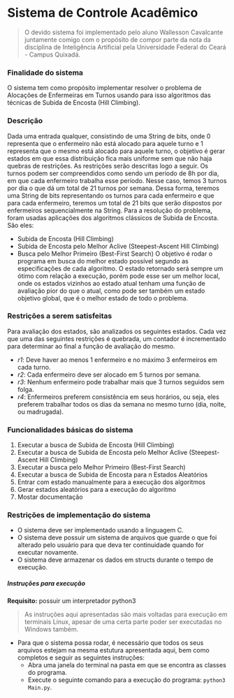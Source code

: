 # Sistema de Controle Acadêmico

> O devido sistema foi implementado pelo aluno Wallesson Cavalcante juntamente comigo com o propósito de compor parte da nota da disciplina de Inteligência Artificial pela Universidade Federal do Ceará - Campus Quixadá.

### Finalidade do sistema
O sistema tem como propósito implementar resolver o problema de Alocações de Enfermeiras em Turnos usando para isso algoritmos das técnicas de Subida de Encosta (Hill Climbing).

### Descrição
Dada uma entrada qualquer, consistindo de uma String de bits, onde 0 representa que o enfermeiro não está alocado para aquele turno e 1 representa que o mesmo está alocado para aquele turno, o objetivo é gerar estados em que essa distribuição fica mais uniforme sem que não haja quebras de restrições. As restrições serão descritas logo a seguir. Os turnos podem ser compreendidos como sendo um período de 8h por dia, em que cada enfermeiro trabalha esse período. Nesse caso, temos 3 turnos por dia o que dá um total de 21 turnos por semana. Dessa forma, teremos uma String de bits representando os turnos para cada enfermeiro e que para cada enfermeiro, teremos um total de 21 bits que serão dispostos por enfermeiros sequencialmente na String. Para a resolução do problema, foram usadas aplicações dos algoritmos clássicos de Subida de Encosta. São eles:
* Subida de Encosta (Hill Climbing)
* Subida de Encosta pelo Melhor Aclive (Steepest-Ascent Hill Climbing)
* Busca pelo Melhor Primeiro (Best-First Search)
O objetivo é rodar o programa em busca do melhor estado possível segundo as especificações de cada algoritmo. O estado retornado será sempre um ótimo com relação a execução, porém pode esse ser um melhor local, onde os estados vizinhos ao estado atual tenham uma função de avaliação pior do que o atual, como pode ser também um estado objetivo global, que é o melhor estado de todo o problema.

### Restrições a serem satisfeitas
Para avaliação dos estados, são analizados os seguintes estados. Cada vez que uma das seguintes restrições é quebrada, um contador é incrementado para determinar ao final a função de avaliação do mesmo.
* _r1_: Deve haver ao menos 1 enfermeiro e no máximo 3 enfermeiros em cada turno.
* _r2_: Cada enfermeiro deve ser alocado em 5 turnos por semana.
* _r3_: Nenhum enfermeiro pode trabalhar mais que 3 turnos seguidos sem folga.
* _r4_: Enfermeiros preferem consistência em seus horários, ou seja, eles preferem trabalhar todos os dias da semana no mesmo turno (dia, noite, ou madrugada).

### Funcionalidades básicas do sistema
1. Executar a busca de Subida de Encosta (Hill Climbing)
2. Executar a busca de Subida de Encosta pelo Melhor Aclive (Steepest-Ascent Hill Climbing)
3. Executar a busca pelo Melhor Primeiro (Best-First Search)
4. Executar a busca de Subida de Encosta para n Estados Aleatórios
5. Entrar com estado manualmente para a execução dos algoritmos
6. Gerar estados aleatórios para a execução do algoritmo
7. Mostar documentação

### Restrições de implementação do sistema
* O sistema deve ser implementado usando a linguagem C.
* O sistema deve possuir  um sistema de arquivos que guarde o que foi alterado pelo usuário para que deva ter continuidade quando for executar novamente.
* O sistema deve armazenar os dados em structs durante o tempo de execução.

##### Instruções para execução
**Requisito:** possuir um interpretador python3

> As instruções aqui apresentadas são mais voltadas para execução em terminais Linux, apesar de uma certa parte poder ser executadas no Windows também.
* Para que o sistema possa rodar, é necessário que todos os seus arquivos estejam na mesma estutura apresentada aqui, bem como completos e seguir as seguintes instruções:
    * Abra uma janela do terminal na pasta em que se encontra as classes do programa.
    * Execute o seguinte comando para a execução do programa:
        `python3 Main.py`.